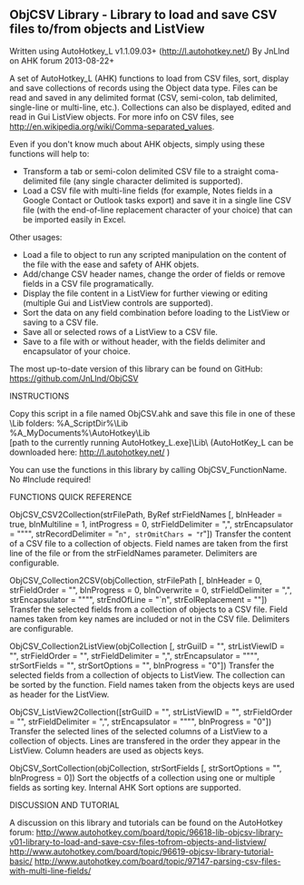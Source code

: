 ObjCSV Library - Library to load and save CSV files to/from objects and ListView
------------------------------------------------------------------------
Written using AutoHotkey_L v1.1.09.03+ (http://l.autohotkey.net/)
By JnLlnd on AHK forum
2013-08-22+

A set of AutoHotkey_L (AHK) functions to load from CSV files, sort, display and save collections of records using the Object data type. Files can be read and saved in any delimited format (CSV, semi-colon, tab delimited, single-line or multi-line, etc.). Collections can also be displayed, edited and read in Gui ListView objects. For more info on CSV files, see http://en.wikipedia.org/wiki/Comma-separated_values.

Even if you don't know much about AHK objects, simply using these functions will help to:
- Transform a tab or semi-colon delimited CSV file to a straight coma-delimited file (any single character delimited is supported).
- Load a CSV file with multi-line fields (for example, Notes fields in a Google Contact or Outlook tasks export) and save it in a single line CSV file (with the end-of-line replacement character of your choice) that can be imported easily in Excel.

Other usages:
- Load a file to object to run any scripted manipulation on the content of the file with the ease and safety of AHK objets.
- Add/change CSV header names, change the order of fields or remove fields in a CSV file programatically.
- Display the file content in a ListView for further viewing or editing (multiple Gui and ListView controls are supported).
- Sort the data on any field combination before loading to the ListView or saving to a CSV file.
- Save all or selected rows of a ListView to a CSV file.
- Save to a file with or without header, with the fields delimiter and encapsulator of your choice.

The most up-to-date version of this library can be found on GitHub:
https://github.com/JnLlnd/ObjCSV

INSTRUCTIONS

Copy this script in a file named ObjCSV.ahk and save this file in one of these \Lib folders:
  %A_ScriptDir%\Lib\
  %A_MyDocuments%\AutoHotkey\Lib\
  [path to the currently running AutoHotkey_L.exe]\Lib\ (AutoHotKey_L can be downloaded here: http://l.autohotkey.net/ )

You can use the functions in this library by calling ObjCSV_FunctionName. No #Include required!


FUNCTIONS QUICK REFERENCE

ObjCSV_CSV2Collection(strFilePath, ByRef strFieldNames [, blnHeader = true, blnMultiline = 1, intProgress = 0, strFieldDelimiter = ",", strEncapsulator = """", strRecordDelimiter = "`n", strOmitChars = "`r"])
Transfer the content of a CSV file to a collection of objects. Field names are taken from the first line of the file or from the strFieldNames parameter. Delimiters are configurable.

ObjCSV_Collection2CSV(objCollection, strFilePath [, blnHeader = 0, strFieldOrder = "", blnProgress = 0, blnOverwrite = 0, strFieldDelimiter = ",", strEncapsulator = """", strEndOfLine = "`n", strEolReplacement = ""])
Transfer the selected fields from a collection of objects to a CSV file. Field names taken from key names are included or not in the CSV file. Delimiters are configurable.

ObjCSV_Collection2ListView(objCollection [, strGuiID = "", strListViewID = "", strFieldOrder = "", strFieldDelimiter = ",", strEncapsulator = """", strSortFields = "", strSortOptions = "", blnProgress = "0"])
Transfer the selected fields from a collection of objects to ListView. The collection can be sorted by the function. Field names taken from the objects keys are used as header for the ListView.

ObjCSV_ListView2Collection([strGuiID = "", strListViewID = "", strFieldOrder = "", strFieldDelimiter = ",", strEncapsulator = """", blnProgress = "0"])
Transfer the selected lines of the selected columns of a ListView to a collection of objects. Lines are transfered in the order they appear in the ListView. Column headers are used as objects keys.

ObjCSV_SortCollection(objCollection, strSortFields [, strSortOptions = "", blnProgress = 0])
Sort the objectfs of a collection using one or multiple fields as sorting key.  Internal AHK Sort options are supported.

DISCUSSION AND TUTORIAL

A discussion on this library and tutorials can be found on the AutoHotkey forum:
http://www.autohotkey.com/board/topic/96618-lib-objcsv-library-v01-library-to-load-and-save-csv-files-tofrom-objects-and-listview/
http://www.autohotkey.com/board/topic/96619-objcsv-library-tutorial-basic/
http://www.autohotkey.com/board/topic/97147-parsing-csv-files-with-multi-line-fields/
